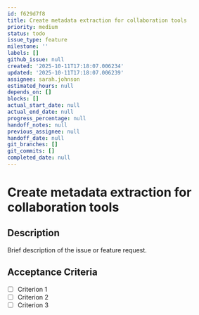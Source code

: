 ```yaml
---
id: f629d7f8
title: Create metadata extraction for collaboration tools
priority: medium
status: todo
issue_type: feature
milestone: ''
labels: []
github_issue: null
created: '2025-10-11T17:18:07.006234'
updated: '2025-10-11T17:18:07.006239'
assignee: sarah.johnson
estimated_hours: null
depends_on: []
blocks: []
actual_start_date: null
actual_end_date: null
progress_percentage: null
handoff_notes: null
previous_assignee: null
handoff_date: null
git_branches: []
git_commits: []
completed_date: null
---
```


# Create metadata extraction for collaboration tools

## Description

Brief description of the issue or feature request.

## Acceptance Criteria

- [ ] Criterion 1
- [ ] Criterion 2
- [ ] Criterion 3
